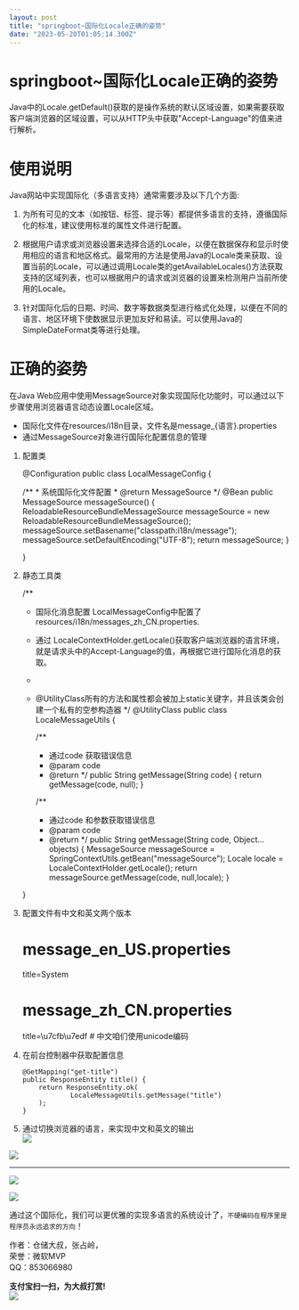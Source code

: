 ```yaml
---
layout: post
title: "springboot~国际化Locale正确的姿势"
date: "2023-05-20T01:05:14.300Z"
---
```

springboot~国际化Locale正确的姿势
=========================

Java中的Locale.getDefault()获取的是操作系统的默认区域设置，如果需要获取客户端浏览器的区域设置，可以从HTTP头中获取"Accept-Language"的值来进行解析。

使用说明
====

Java网站中实现国际化（多语言支持）通常需要涉及以下几个方面:

1.  为所有可见的文本（如按钮、标签、提示等）都提供多语言的支持，遵循国际化的标准，建议使用标准的属性文件进行配置。
    
2.  根据用户请求或浏览器设置来选择合适的Locale，以便在数据保存和显示时使用相应的语言和地区格式。最常用的方法是使用Java的Locale类来获取、设置当前的Locale，可以通过调用Locale类的getAvailableLocales()方法获取支持的区域列表，也可以根据用户的请求或浏览器的设置来检测用户当前所使用的Locale。
    
3.  针对国际化后的日期、时间、数字等数据类型进行格式化处理，以便在不同的语言、地区环境下使数据显示更加友好和易读。可以使用Java的SimpleDateFormat类等进行处理。
    

正确的姿势
=====

在Java Web应用中使用MessageSource对象实现国际化功能时，可以通过以下步骤使用浏览器语言动态设置Locale区域。

*   国际化文件在resources/i18n目录，文件名是message\_{语言}.properties
*   通过MessageSource对象进行国际化配置信息的管理

1.  配置类

    @Configuration
    public class LocalMessageConfig {
    
       /**
        * 系统国际化文件配置
        * @return MessageSource
        */
       @Bean
       public MessageSource messageSource() {
          ReloadableResourceBundleMessageSource messageSource = new ReloadableResourceBundleMessageSource();
          messageSource.setBasename("classpath:i18n/message");
          messageSource.setDefaultEncoding("UTF-8");
          return messageSource;
       }
    
    }
    

2.  静态工具类

     /**
     * 国际化消息配置 LocalMessageConfig中配置了resources/i18n/messages_zh_CN.properties.
     * 通过 LocaleContextHolder.getLocale()获取客户端浏览器的语言环境，就是请求头中的Accept-Language的值，再根据它进行国际化消息的获取。
     *
     * @UtilityClass所有的方法和属性都会被加上static关键字，并且该类会创建一个私有的空参构造器
     */
    @UtilityClass
    public class LocaleMessageUtils {
    
       /**
        * 通过code 获取错误信息
        * @param code
        * @return
        */
       public String getMessage(String code) {
       return getMessage(code, null);
       }
    
       /**
        * 通过code 和参数获取错误信息
        * @param code
        * @return
        */
       public String getMessage(String code, Object... objects) {
          MessageSource messageSource = SpringContextUtils.getBean("messageSource");
          Locale locale = LocaleContextHolder.getLocale();
          return messageSource.getMessage(code, null,locale);
       }
    
    }
    

3.  配置文件有中文和英文两个版本

    # message_en_US.properties
    title=System
    # message_zh_CN.properties
    title=\u7cfb\u7edf # 中文咱们使用unicode编码
    
    

4.  在前台控制器中获取配置信息

    	@GetMapping("get-title")
    	public ResponseEntity title() {
    		return ResponseEntity.ok(
    				LocaleMessageUtils.getMessage("title")
    		);
    	}
    
    

5.  通过切换浏览器的语言，来实现中文和英文的输出  
    ![](https://img2023.cnblogs.com/blog/118538/202305/118538-20230519174222912-316445775.png)

![](https://img2023.cnblogs.com/blog/118538/202305/118538-20230519174130117-226885322.png)

* * *

![](https://img2023.cnblogs.com/blog/118538/202305/118538-20230519174211033-1744998877.png)

![](https://img2023.cnblogs.com/blog/118538/202305/118538-20230519174248028-505164791.png)

通过这个国际化，我们可以更优雅的实现多语言的系统设计了，`不硬编码在程序里是程序员永远追求的方向`！

作者：仓储大叔，张占岭，  
荣誉：微软MVP  
QQ：853066980

**支付宝扫一扫，为大叔打赏!**  
![](https://images.cnblogs.com/cnblogs_com/lori/237884/o_IMG_7144.JPG)